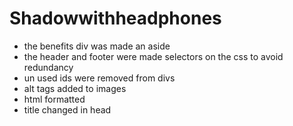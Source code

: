 # Shadowwithheadphones
- the benefits div was made an aside 
- the header and footer were made selectors on the css to avoid redundancy
- un used ids were removed from divs
- alt tags added to images
- html formatted
- title changed in head